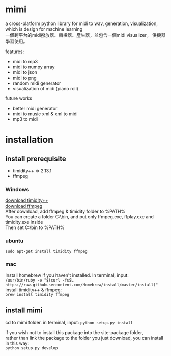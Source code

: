 # mimi
a cross-platform python library for midi to wav, generation, visualization, which is design for machine learning  
一個跨平台的midi撥放器、轉檔器、產生器，並包含一個midi visualizer。 供機器學習使用。

features:
* midi to mp3
* midi to numpy array
* midi to json
* midi to png
* random midi generator
* visualization of midi (piano roll)

future works
* better midi generator
* midi to music xml & xml to midi
* mp3 to midi 

# installation

## install prerequisite
* timidity++ => 2.13.1
* ffmpeg

### Windows
[download timidity++](https://sourceforge.net/projects/timidity/files/TiMidity%2B%2B/TiMidity%2B%2B-CVS/)  
[download ffmpeg](https://ffmpeg.zeranoe.com/builds/)  
After download, add ffmpeg & timidity folder to %PATH%  
You can create a folder C:\bin, and put only ffmpeg.exe, ffplay.exe and timidity.exe inside  
Then set C:\bin to %PATH%  

### ubuntu
```sudo apt-get install timidity ffmpeg```  

### mac
Install homebrew if you haven't installed. In terminal, input:  
```/usr/bin/ruby -e "$(curl -fsSL https://raw.githubusercontent.com/Homebrew/install/master/install)"```  
install timidity++  & ffmpeg:  
```brew install timidity ffmpeg```  

## install mimi
 
 cd to mimi folder. in terminal, input:
```python setup.py install```  

if you wish not to install this package into the site-package folder,  
rather than link the package to the folder you just download, you can install in this way:  
```python setup.py develop```




